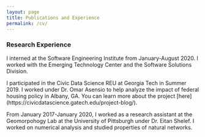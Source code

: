 ```yaml
---
layout: page
title: Publications and Experience
permalink: /cv/
---
```

<h3>Research Experience</h3>
<p> I interned at the Software Engineering Institute from January-August 2020. I worked with the Emerging Technology Center and the Software Solutions Division.</p>
<p> I participated in the Civic Data Science REU at Georgia Tech in Summer 2019. I worked under Dr. Omar Asensio to help analyze the impact of federal housing policy in Albany, GA. You can learn more about the project [here](https://civicdatascience.gatech.edu/project-blog/).</p>
<p> From January 2017-January 2020, I worked as a research assistant at the Geomorpohogy Lab at the University of Pittsburgh under Dr. Eitan Shelef. I worked on numerical analysis and studied properties of natural networks.</p>
